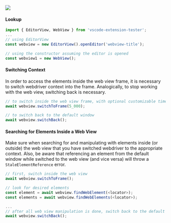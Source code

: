 ![](https://raw.githubusercontent.com/microsoft/vscode-extension-samples/master/webview-sample/demo.gif)

#### Lookup
```typescript
import { EditorView, WebView } from 'vscode-extension-tester';
...
// using EditorView
const webview = new EditorView().openEditor('webview-title');

// using the constructor assuming the editor is opened
const webview1 = new WebView();
```

#### Switching Context
In order to access the elements inside the web view frame, it is necessary to switch webdriver context into the frame. Analogically, to stop working with the web view, switching back is necessary.
```typescript
// to switch inside the web view frame, with optional customizable timeout
await webview.switchToFrame(5_000);

// to switch back to the default window
await webview.switchBack();
```

#### Searching for Elements Inside a Web View
Make sure when searching for and manipulating with elements inside (or outside) the web view that you have switched webdriver to the appropriate context. Also, be aware that referencing an element from the default window  while switched to the web view (and vice versa) will throw a `StaleElementReference` error.
```typescript
// first, switch inside the web view
await webview.switchToFrame();

// look for desired elements
const element = await webview.findWebElement(<locator>);
const elements = await webview.findWebElements(<locator>);

...
// after all web view manipulation is done, switch back to the default window
await webview.switchBack();
```